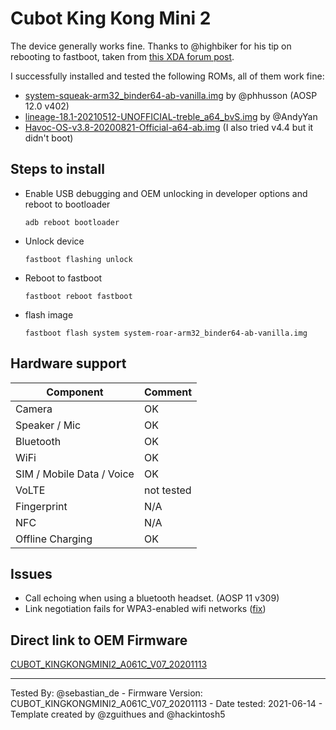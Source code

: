 # Cubot King Kong Mini 2
The device generally works fine.
Thanks to @highbiker for his tip on rebooting to fastboot, taken from [this XDA forum post](https://forum.xda-developers.com/t/installing-custom-rom-on-cubot-kingkong-mini.4050815/page-9#post-84445303).

I successfully installed and tested the following ROMs, all of them work fine:
* [system-squeak-arm32_binder64-ab-vanilla.img](https://github.com/phhusson/treble_experimentations/releases) by @phhusson (AOSP 12.0 v402)
* [lineage-18.1-20210512-UNOFFICIAL-treble_a64_bvS.img](https://sourceforge.net/projects/andyyan-gsi/files/lineage-18.x/) by @AndyYan
* [Havoc-OS-v3.8-20200821-Official-a64-ab.img](https://download.havoc-os.com/?dir=a64-ab) (I also tried v4.4 but it didn't boot)

## Steps to install

* Enable USB debugging and OEM unlocking in developer options and reboot to bootloader
    ```
    adb reboot bootloader
    ```
* Unlock device
    ```
    fastboot flashing unlock
    ```
* Reboot to fastboot
    ```
    fastboot reboot fastboot
    ```
* flash image
    ```
    fastboot flash system system-roar-arm32_binder64-ab-vanilla.img
    ```

## Hardware support

| Component                 |      Comment                                          |
|---------------------------|-------------------------------------------------------|
| Camera                    | OK                                                    |
| Speaker / Mic             | OK                                                    |
| Bluetooth                 | OK                                                    |
| WiFi                      | OK                                                    |
| SIM / Mobile Data / Voice | OK                                                    |
| VoLTE                     | not tested                                            |
| Fingerprint               | N/A                                                   |
| NFC                       | N/A                                                   |
| Offline Charging          | OK                                                    |

## Issues
* Call echoing when using a bluetooth headset. (AOSP 11 v309)
* Link negotiation fails for WPA3-enabled wifi networks ([fix](https://github.com/phhusson/device_phh_treble/commit/a4d6f5c8d35b61304c8e8dae0e68d243d39e7324))

## Direct link to OEM Firmware
[CUBOT_KINGKONGMINI2_A061C_V07_20201113](https://mega.nz/file/YR9kiCya#iBLECZfQ2JwTVKqm8R4rOjRC8nTg2b6EU45TkeyN-UM)

---
Tested By: @sebastian_de - Firmware Version: CUBOT_KINGKONGMINI2_A061C_V07_20201113 - Date tested: 2021-06-14 - Template created by @zguithues and @hackintosh5
